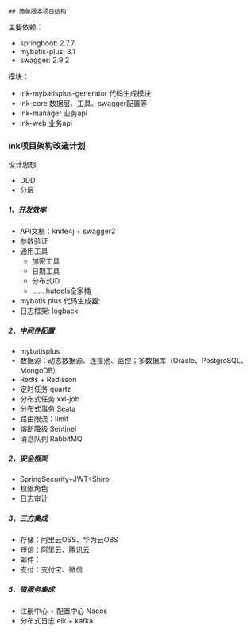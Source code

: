     ## 简单版本项目结构


主要依赖：
- springboot: 2.7.7
- mybatis-plus: 3.1
- swagger: 2.9.2

模块：

- ink-mybatisplus-generator 代码生成模块
- ink-core 数据层、工具、swagger配置等
- ink-manager 业务api
- ink-web 业务api




### ink项目架构改造计划

设计思想
- DDD
- 分层

##### 1、开发效率

- API文档：knife4j + swagger2
- 参数验证
- 通用工具
    - 加密工具
    - 日期工具
    - 分布式ID
    - …… hutools全家桶
- mybatis plus 代码生成器:
- 日志框架: logback

##### 2、中间件配置
- mybatisplus
- 数据源：动态数据源、连接池、监控；多数据库（Oracle、PostgreSQL、MongoDB）
- Redis + Redisson
- 定时任务 quartz
- 分布式任务 xxl-job
- 分布式事务 Seata
- 路由限流：limit
- 熔断降级 Sentinel
- 消息队列 RabbitMQ

##### 2、安全框架
- SpringSecurity+JWT+Shiro
- 权限角色
- 日志审计

##### 3、三方集成
- 存储：阿里云OSS、华为云OBS
- 短信：阿里云、腾讯云
- 邮件：
- 支付：支付宝、微信

##### 5、微服务集成
- 注册中心 + 配置中心 Nacos
- 分布式日志 elk + kafka








